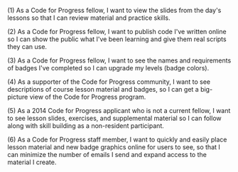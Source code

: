 (1) As a Code for Progress fellow, I want to view the slides from the day's lessons so that I can review material and practice skills.

(2) As a Code for Progress fellow, I want to publish code I've written online so I can show the public what I've been learning and give them real scripts they can use.

(3) As a Code for Progress fellow, I want to see the names and requirements of badges I've completed so I can upgrade my levels (badge colors).

(4) As a supporter of the Code for Progress community, I want to see descriptions of course lesson material and badges, so I can get a big-picture view of the Code for Progress program.

(5) As a 2014 Code for Progress applicant who is not a current fellow, I want to see lesson slides, exercises, and supplemental material so I can follow along with skill building as a non-resident participant.

(6) As a Code for Progress staff member, I want to quickly and easily place lesson material and new badge graphics online for users to see, so that I can minimize the number of emails I send and expand access to the material I create.



